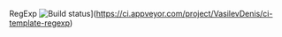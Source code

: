RegExp
![Build status](https://ci.appveyor.com/api/projects/status/hjsob21j1hu1f80e?svg=true)](https://ci.appveyor.com/project/VasilevDenis/ci-template-regexp)